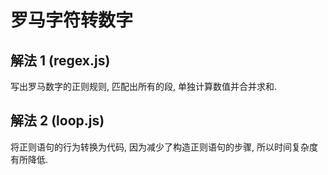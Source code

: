 # 罗马字符转数字

## 解法 1 (regex.js)

写出罗马数字的正则规则, 匹配出所有的段, 单独计算数值并合并求和.

## 解法 2 (loop.js)

将正则语句的行为转换为代码, 因为减少了构造正则语句的步骤, 所以时间复杂度有所降低.
